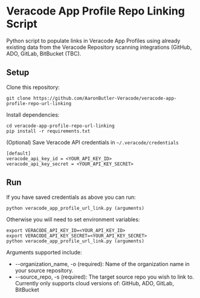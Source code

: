 # Veracode App Profile Repo Linking Script

Python script to populate links in Veracode App Profiles using already existing data from the Veracode Repository scanning integrations (GitHub, ADO, GitLab, BitBucket (TBC). 

## Setup

Clone this repository:

    git clone https://github.com/AaronButler-Veracode/veracode-app-profile-repo-url-linking

Install dependencies:

    cd veracode-app-profile-repo-url-linking
    pip install -r requirements.txt

(Optional) Save Veracode API credentials in `~/.veracode/credentials`

    [default]
    veracode_api_key_id = <YOUR_API_KEY_ID>
    veracode_api_key_secret = <YOUR_API_KEY_SECRET>

## Run

If you have saved credentials as above you can run:

    python veracode_app_profile_url_link.py (arguments)

Otherwise you will need to set environment variables:

    export VERACODE_API_KEY_ID=<YOUR_API_KEY_ID>
    export VERACODE_API_KEY_SECRET=<YOUR_API_KEY_SECRET>
    python veracode_app_profile_url_link.py (arguments)

Arguments supported include:

* --organization_name, -o  (required): Name of the organization name in your source repository.
* --source_repo, -s  (required): The target source repo you wish to link to. Currently only supports cloud versions of: GitHub, ADO, GitLab, BitBucket